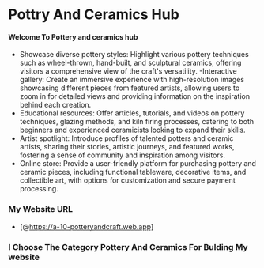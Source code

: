 # Pottry And Ceramics Hub 

#### Welcome To Pottery and ceramics hub 



- Showcase diverse pottery styles: Highlight various pottery techniques such as wheel-thrown, hand-built, and sculptural ceramics, offering visitors a comprehensive view of the craft's versatility.
-Interactive gallery: Create an immersive experience with high-resolution images showcasing different pieces from featured artists, allowing users to zoom in for detailed views and providing information on the inspiration behind each creation.
- Educational resources: Offer articles, tutorials, and videos on pottery techniques, glazing methods, and kiln firing processes, catering to both beginners and experienced ceramicists looking to expand their skills.
- Artist spotlight: Introduce profiles of talented potters and ceramic artists, sharing their stories, artistic journeys, and featured works, fostering a sense of community and inspiration among visitors.
- Online store: Provide a user-friendly platform for purchasing pottery and ceramic pieces, including functional tableware, decorative items, and collectible art, with options for customization and secure payment processing.


### My Website URL
- [@https://a-10-potteryandcraft.web.app]


### I Choose The Category Pottery And Ceramics For Bulding My website 

